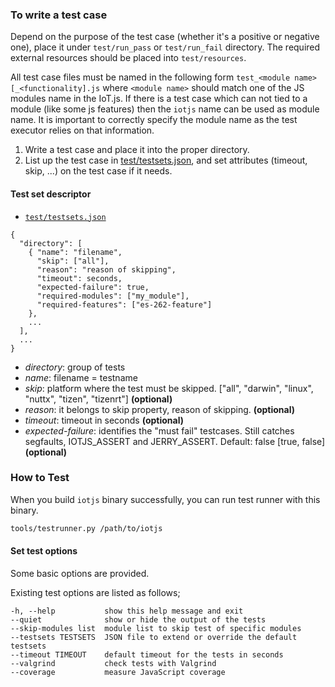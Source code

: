 ### To write a test case

Depend on the purpose of the test case (whether it's a positive or negative one), place it under `test/run_pass` or `test/run_fail` directory. The required external resources should be placed into `test/resources`.

All test case files must be named in the following form `test_<module name>[_<functionality].js` where `<module name>`
should match one of the JS modules name in the IoT.js. If there is a test case which can not tied to a
module (like some js features) then the `iotjs` name can be used as module name. It is important to
correctly specify the module name as the test executor relies on that information.

1. Write a test case and place it into the proper directory.
2. List up the test case in [test/testsets.json](https://github.com/jerryscript-project/iotjs/blob/master/test/testsets.json), and set attributes (timeout, skip, ...) on the test case if it needs.

#### Test set descriptor
* [`test/testsets.json`](https://github.com/jerryscript-project/iotjs/blob/master/test/testsets.json)

```
{
  "directory": [
    { "name": "filename",
      "skip": ["all"],
      "reason": "reason of skipping",
      "timeout": seconds,
      "expected-failure": true,
      "required-modules": ["my_module"],
      "required-features": ["es-262-feature"]
    },
    ...
  ],
  ...
}
```

 - _directory_: group of tests
 - _name_: filename = testname
 - _skip_: platform where the test must be skipped. ["all", "darwin", "linux", "nuttx", "tizen", "tizenrt"] **(optional)**
 - _reason_: it belongs to skip property, reason of skipping. **(optional)**
 - _timeout_: timeout in seconds **(optional)**
 - _expected-failure_: identifies the "must fail" testcases. Still catches segfaults, IOTJS_ASSERT and JERRY_ASSERT. Default: false [true, false]  **(optional)**


### How to Test

When you build ``iotjs`` binary successfully, you can run test runner with this binary.

```bash
tools/testrunner.py /path/to/iotjs
```

#### Set test options

Some basic options are provided.

Existing test options are listed as follows;
```
-h, --help           show this help message and exit
--quiet              show or hide the output of the tests
--skip-modules list  module list to skip test of specific modules
--testsets TESTSETS  JSON file to extend or override the default testsets
--timeout TIMEOUT    default timeout for the tests in seconds
--valgrind           check tests with Valgrind
--coverage           measure JavaScript coverage
```
